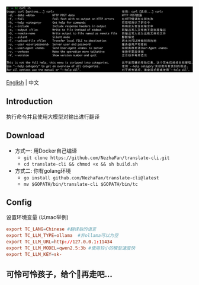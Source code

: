 ![](img/demo1.jpg)

[English](README.md) | 中文

## Introduction

执行命令并且使用大模型对输出进行翻译

## Download
- 方式一: 用Docker自己编译
  - `git clone https://github.com/NezhaFan/translate-cli.git`
  - `cd translate-cli && chmod +x && sh build.sh`
- 方式二: 你有golang环境
  - `go install github.com/NezhaFan/translate-cli@latest` 
  - `mv $GOPATH/bin/translate-cli $GOPATH/bin/tc`

## Config
设置环境变量 (以mac举例)
```conf
export TC_LANG=Chinese #翻译后的语言
export TC_LLM_TYPE=ollama  #非ollama可以为空
export TC_LLM_URL=http://127.0.0.1:11434
export TC_LLM_MODEL=qwen2.5:3b #使用较小的模型速度快
export TC_LLM_KEY=sk-
```

## 可怜可怜孩子，给个🌟再走吧...
